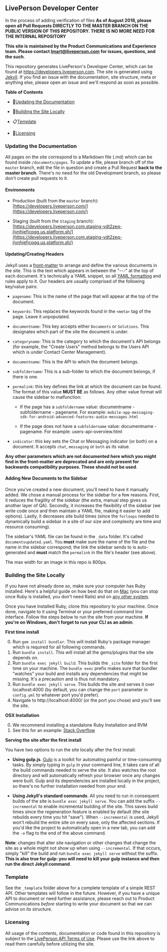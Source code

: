 ## LivePerson Developer Center

In the process of adding verification of files
**As of August 2018, please open all Pull Requests DIRECTLY TO THE MASTER BRANCH ON THE PUBLIC VERSION OF THIS REPOSITORY. THERE IS NO MORE NEED FOR THE INTERNAL REPOSITORY**

**This site is maintained by the Product Communications and Experience team. Please contact lmart@liveperson.com for issues, questions, and the such**.

This repository generates LivePerson's Developer Center, which can be found at https://developers.liveperson.com. The site is generated using [Jekyll](https://jekyllrb.com/). If you find an issue with the documentation, site structure, meta or anything else, please open an issue and we'll respond as soon as possible.

**Table of Contents**

* :satellite:[Updating the Documentation](https://github.com/LivePersonInc/developers-community#updating-the-documentation)

* :hammer:[Building the Site Locally](https://github.com/LivePersonInc/developers-community#building-the-site-locally)

* :clipboard:[Template](https://github.com/LivePersonInc/developers-community#template)

* :scroll:[Licensing](https://github.com/LivePersonInc/developers-community#licensing)

### Updating the Documentation

All pages on the site correspond to a Markdown file (.md) which can be found inside `/documents/pages`. To update a file, please branch off of the `master` branch, edit the file in question and create a Pull Request **back to the master branch**. There's no need for the old Development branch, so please don't create pull requests to it.

#### Environments

* Production (built from the `master` branch): [https://developers.liveperson.com/](https://developers.liveperson.com/)

* Staging (built from the `Staging` branch): [https://developers.liveperson.com.staging-vdt2zeq-jlynhjefjcpgg.us.platform.sh/](https://developers.liveperson.com.staging-vdt2zeq-jlynhjefjcpgg.us.platform.sh/)


#### Updating/Creating Headers

Jekyll uses a [front-matter](https://jekyllrb.com/docs/frontmatter/) to arrange and define the various documents in the site. This is the text which appears in between the "---" at the top of each document. It's technically a YAML snippet, so all [YAML formatting](http://www.yamllint.com/) and rules apply to it. Our headers are usually comprised of the following key/value pairs:

* `pagename`: This is the name of the page that will appear at the top of the document.

* `keywords`: This replaces the keywords found in the `<meta>` tag of the page. Leave it unpopulated.

* `documentname`: This key accepts either `Documents` or `Solutions`. This designates which part of the site the document is under.

* `categoryname`: This is the category to which the document's API belongs (for example, the "Create Users" method belongs to the Users API which is under Contact Center Management).

* `documentname`: This is the API to which the document belongs.

* `subfoldername`: This is a sub-folder to which the document belongs, if there is one.

* `permalink`: this key defines the link at which the document can be found. The format of this value **MUST BE** as follows. Any other value format will cause the sidebar to malfunction:

  * If the page has a `subfoldername` value: documentname - subfoldername - pagename. For example: `mobile-app-messaging-sdk-for-android-advanced-features-audio-messages.html`

  * If the page does not have a `subfoldername` value: documentname - pagename. For example: users-api-overview.html

* `indicator`: this key sets the Chat or Messaging indicator (or both) on a document. It accepts `chat`, `messaging` or `both` as its value.

**Any other parameters which are not documented here which you might find in the front-matter are deprecated and are only present for backwards compatibility purposes. These should not be used**.


#### Adding New Documents to the Sidebar

Once you've created a new document, you'll need to have it manually added. We chose a manual process for the sidebar for a few reasons. First, it reduces the fragility of the sidebar (the extra, manual step gives us another layer of QA). Secondly, it increases the flexibility of the sidebar (we write code once and then maintain a YAML file, making it easier to add options). Lastly, it decreases site build times (since the `forloops` needed to dynamically build a sidebar in a site of our size and complexity are time and resource consuming).

The sidebar's YAML file can be found in the `_data` folder. It's called `documentsupdated.yaml`. You **must** make sure the name of the file and the name in the sidebar correspond; the link the sidebar sends to is auto-generated and **must** match the `permalink` in the file's header (see above).

The max width for an image in this repo is 800px.

### Building the Site Locally

If you have not already done so, make sure your computer has Ruby installed. Here's a helpful guide on how best do that on [Mac](http://railsapps.github.io/installrubyonrails-mac.html) (you can stop once Ruby is installed, you don't need Rails) and on [any other system](https://www.ruby-lang.org/en/documentation/installation/).

Once you have installed Ruby, clone this repository to your machine. Once done, navigate to it using Terminal or your preferred command line interface. Follow the steps below to run the site from your machine. **If you're on Windows, don't forget to run your CLI as an admin**.

**First time install**

0. Run `gem install bundler`. This will install Ruby's package manager which is required for all following commands.
1. Run `bundle install`. This will install all the gems/plugins that the site depends on.
2. Run `bundle exec jekyll build`. This builds the `_site` folder for the first time on your machine. The `bundle exec` prefix makes sure that bundler "watches" your build and installs any dependencies that might be missing. It's a precaution and is thus not mandatory.
3. Run `bundle exec jekyll serve`. This builds the site and serves it over localhost:4000 (by default, you can change the `port` parameter in `config.yml` to whatever port you'd prefer).
4. Navigate to http://localhost:4000/ (or the port you chose) and you'll see the site.

**OSX Installation**

0. We recommend installing a standalone Ruby Installation and RVM
1. See this for an example: [Stack Overflow](https://stackoverflow.com/questions/39381360/how-do-i-install-ruby-gems-on-mac)


**Serving the site after the first install**

You have two options to run the site locally after the first install:

* **Using gulp.js**. [Gulp](https://gulpjs.com/) is a toolkit for automating painful or time-consuming tasks. By simply typing in `gulp` in your command line, it takes care of all the build commands needed to serve the site. It also watches the root directory and will automatically refresh your browser once any changes were built. Gulp and its dependencies are installed locally in the project, so there's no further installation needed from your end.

* **Using Jekyll's standard commands**. All you need to run in consequent builds of the site is `bundle exec jekyll serve`. You can add the suffix `--incremental` to enable incremental building of the site. This saves build times since the regeneration feature is enabled by default (the site rebuilds every time you hit "save"). When `--incremental` is used, Jekyll won't rebuild the entire site on every save, only the affected sections. If you'd like the project to automatically open in a new tab, you can add the `-o` flag to the end of the above command.

**Note**: changes that alter site navigation or other changes that change the site as a whole might not show up when using `--incremental`. If that occurs, simply "kill" the build and run `bundle exec jekyll serve` without the suffix. **This is also true for gulp: you will need to kill your gulp instance and then run the direct Jekyll command**.

### Template

See the `_template` folder above for a complete template of a simple REST API. Other templates will follow in the future. However, if you have a unique API to document or need further assistance, please reach out to Product Communications *before* starting to write your document so that we can advise on its structure.


### Licensing

All usage of the contents, documentation or code found in this repository is subject to the [LivePerson API Terms of Use](https://www.liveperson.com/policies/apitou). Please use the link above to read them carefully before utilizing the site.
